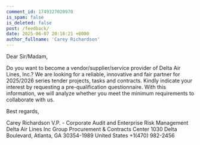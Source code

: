 ```yaml
---
comment_id: 1749327020970
is_spam: false
is_deleted: false
post: /feedback/
date: 2025-06-07 20:10:21 +0000
author_fullname: 'Carey Richardson'
---
```


Dear Sir/Madam,

Do you want to become a vendor/supplier/service provider of Delta Air Lines, Inc.? We are looking for a reliable, innovative and fair partner for 2025/2026 series tender projects, tasks and contracts. Kindly indicate your interest by requesting a pre-qualification questionnaire. With this information, we will analyze whether you meet the minimum requirements to collaborate with us.

Best regards,

Carey Richardson
V.P. - Corporate Audit and Enterprise Risk Management
Delta Air Lines Inc
Group Procurement & Contracts Center
1030 Delta Boulevard,
Atlanta, GA 30354-1989
United States
+1(470) 982-2456
